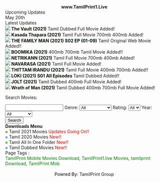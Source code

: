 
<?xml version="1.0" encoding="UTF-8"?>
<!DOCTYPE html PUBLIC "-//WAPFORUM//DTD XHTML Mobile 1.0//EN" "http://www.wapforum.org/DTD/xhtml-mobile10.dtd">
<html xmlns="http://www.w3.org/1999/xhtml">
<head>
<meta name="language" content="en-us" />
<meta http-equiv="Content-Type" content="text/html; charset=UTF-8" />
<title>Tamil Mobile Movies Download Official - TamilPrint</title>
<meta name="viewport" content="width=device-width, initial-scale=1.0" />
<meta name="description" content="TamilPrint Mobile Movies Download, TamilPrint1.live Movies, tamilprint Download, TamilPrint Mob" />
<meta name="keywords" content="TamilPrint Mobile Movies Download, TamilPrint1.live 2021 Movies, tamilprint Download, TamilPrint Mob" />
<meta name="classification" content="TamilPrint Mobile Movies Download, TamilPrint1.live Movies, tamilprint.com Download, TamilPrint Mob" />
<meta name="distribution" content="Global" />
<meta name="rating" content="General" />
<meta name="robots" content="index, follow" />
<meta name="revisit-after" content="2 days" />
<link rel="shortcut icon" href="/4.gif" />
<link rel="STYLESHEET" type="text/css" href="/tamilprint_style.css?v=14" media="all,handheld" />
<link href="https://fonts.googleapis.com/css2?family=Baloo+Thambi+2:wght@500&display=swap" rel="stylesheet" />
<link rel="stylesheet" href="https://cdnjs.cloudflare.com/ajax/libs/font-awesome/4.7.0/css/font-awesome.min.css" />
</head><body>
<style type="text/css"> 



 body { background-color: white; 

color: #282828; 

 }

 a { color: #CC0000; 

 }

a:hover { text-decoration: underline; }

 </style>
<style type="text/css">

 body {

font-size: 12px; 

font-family: verdana, "Comic Sans MS",Helvetica,sans-serif;

margin-top: 0px;

margin-right: auto;

margin-bottom: 0px;

margin-left: auto;

padding: 0px;}

</style>
<style type="text/css">a {text-decoration:none;}

</style>
<div class="head" align="center"><b>www.TamilPrint1.Live</b></div>
<div class="head">Upcoming Updates</div><div class="M2"><font color="red"></font> <b></b> May 20th</div>
<div class="head">Latest Updates</div><div class="M2"><img src="4.gif"><b><font color="plue"> The Vault (2021)</font></b> Tamil Dubbed Full Movie Added!</div><div class="M2"><img src="4.gif"><b><font color="plue"> Kasada Thapara (2021)</font></b> Tamil Full Movie 700mb 400mb Added!</div><div class="M2"><img src="4.gif"><b><font color="plue"> THE FAMILY MAN (2021) S02 EP (01-09)</font></b> Tamil Original Web Movie Added!!</div><div class="M2"><img src="4.gif"><b><font color="plue"> BOOMIKA (2021)</font></b> 400mb 700mb Tamil Movie Added!!</div><div class="M2"><img src="4.gif"><b><font color="plue"> NETRIKANN (2021)</font></b> Tamil Full Movie 700mb 400mb Added!</div><div class="M2"><img src="4.gif"><b><font color="plue"> NAVARASA (2021)</font></b> Tamil Full Movie Added!</div><div class="M2"><img src="4.gif"><b><font color="plue"> THITTAM IRANDU (2021)</font></b> Tamil Full Movie 400mb 700mb Added!!</div><div class="M2"><img src="4.gif"><b><font color="plue"> LOKI (2021) S01 All Episodes </font></b> Tamil Dubbed Added!!</div><div class="M2"><img src="4.gif"><b><font color="plue"> JOLT (2021)</font></b> Tamil Dubbed 400mb Full Movie Added!</div><div class="M2"><img src="4.gif"><b><font color="plue"> Wrath of Man (2021)</font></b> Tamil Dubbed 400mb 700mb Full Movie Added!</div><div class="menu">
<form method="get" action="/search.php" accept-charset="UTF-8">
<input name="" type="hidden" value="">
<p class="">Search Movies:</p>
<input name="source" autocomplete="on" type="search">
Genre:
<select name="genre">
<option value="">All</option>
<option value="action">Action</option>
<option value="adventure">Adventure</option>
<option value="animation">Animation</option>
<option value="biography">Biography</option>
<option value="comedy">Comedy</option>
<option value="crime">Crime</option>
<option value="documentary">Documentary</option>
<option value="drama">Drama</option>
<option value="family">Family</option>
<option value="fantasy">Fantasy</option>
<option value="film-noir">Film-Noir</option>
<option value="game-show">Game-Show</option>
<option value="history">History</option>
<option value="horror">Horror</option>
<option value="music">Music</option>
<option value="musical">Musical</option>
<option value="mystery">Mystery</option>
<option value="news">News</option>
<option value="reality-tv">Reality-TV</option>
<option value="romance">Romance</option>
<option value="sci-fi">Sci-Fi</option>
<option value="sport">Sport</option>
<option value="talk-show">Talk-Show</option>
<option value="thriller">Thriller</option>
<option value="war">War</option>
<option value="western">Western</option>
</select>
Rating:
<select name="rating">
<option value="">All</option>
<option value="9">9+</option>
<option value="8">8+</option>
<option value="7">7+</option>
<option value="6">6+</option>
<option value="5">5+</option>
<option value="4">4+</option>
<option value="3">3+</option>
<option value="2">2+</option>
<option value="1">1+</option>
</select>
Year:
<select name="year">
<option value="">All</option>
<option value="2020">2020</option>
<option value="2019">2019</option>
<option value="2015-2018">2015-2018</option>
<option value="2010-2014">2010-2014</option>
<option value="2000-2009">2000-2009</option>
<option value="1990-1999">1990-1999</option>
<option value="1980-1989">1980-1989</option>
<option value="1970-1979">1970-1979</option>
<option value="1900-1969">1900-1969</option>
</select>
<div id="main-search-btn">
<input class="button-green-download2-big" type="submit" value="Search">
</div>
</form>
</div>
<div class="head"><b>Downloads Menu</b></div>
<div class="M1"><img src="1.gif"> <a href="/search.php?source=&genre=&rating=&year=2021">Tamil 2021 Movies</a><blink style="color: red;"> Updates Going On!!</blink><br></div>
<div class="M2"><img src="2.gif"> <a href="/search.php?source=&genre=&rating=&year=2020">Tamil 2020 Movies</a><blink style="color: red;"> New!!</blink><br></div>
<div class="M1"><img src="1.gif"> <a href="/search.php?source=&genre=&rating=&year=">Tamil All In One Folder</a><blink style="color: red;"> New!!</blink><br></div>
<div class="M2"><img src="2.gif"> <a href="//trdub.net">Tamil Dubbed Movies</a><blink style="color: red;"> New!!</blink><br></div>
<div class="aut">Page Tags :</div>
<div class="Tag"><font color="green">TamilPrint Mobile Movies Download, TamilPrint1.live Movies, tamilprint Download, TamilPrint Mob</font></div>
<div class="bottom" align="center"><a href="/"><span style="color: #ffffff;">TamilPrint.CC</span></a><br> <span style="color: #000000;">Powred By: </span>TamilPrint Group</div></body></html>
